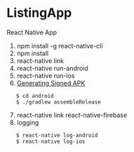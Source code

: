# ListingApp
React Native App

1. npm install -g react-native-cli
2. npm install
3. react-native link
4. react-native run-android
5. react-native run-ios
6. [Generating Signed APK](https://facebook.github.io/react-native/docs/signed-apk-android)  
```
   $ cd android  
   $ ./gradlew assembleRelease  
``` 
7. react-native link react-native-firebase
8. logging
```
   $ react-native log-android
   $ react-native log-ios
```
